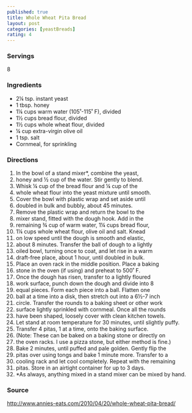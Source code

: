 ```yaml
---
published: true
title: Whole Wheat Pita Bread
layout: post
categories: [yeastBreads]
rating: 4
---
```

### Servings
8

### Ingredients
- 2¼ tsp. instant yeast
- 1 tbsp. honey
- 1¼ cups warm water (105˚-115˚ F), divided
- 1½ cups bread flour, divided
- 1½ cups whole wheat flour, divided
- ¼ cup extra-virgin olive oil
- 1 tsp. salt
- Cornmeal, for sprinkling

### Directions
1. In the bowl of a stand mixer*, combine the yeast,
2. honey and ½ cup of the water.  Stir gently to blend.
3. Whisk ¼ cup of the bread flour and ¼ cup of the
4. whole wheat flour into the yeast mixture until smooth.
5. Cover the bowl with plastic wrap and set aside until
6. doubled in bulk and bubbly, about 45 minutes.
7. Remove the plastic wrap and return the bowl to the
8. mixer stand, fitted with the dough hook.  Add in the
9. remaining ¾ cup of warm water, 1¼ cups bread flour,
10. 1¼ cups whole wheat flour, olive oil and salt.  Knead
11. on low speed until the dough is smooth and elastic,
12. about 8 minutes.  Transfer the ball of dough to a lightly
13. oiled bowl, turning once to coat, and let rise in a warm
14. draft-free place, about 1 hour, until doubled in bulk.
15. Place an oven rack in the middle position.  Place a baking
16. stone in the oven (if using) and preheat to 500˚ F.
17. Once the dough has risen, transfer to a lightly floured
18. work surface, punch down the dough and divide into 8
19. equal pieces.  Form each piece into a ball.  Flatten one
20. ball at a time into a disk, then stretch out into a 6½-7 inch
21. circle.  Transfer the rounds to a baking sheet or other work
22. surface lightly sprinkled with cornmeal.  Once all the rounds
23. have been shaped, loosely cover with clean kitchen towels.
24. Let stand at room temperature for 30 minutes, until slightly puffy.
25. Transfer 4 pitas, 1 at a time, onto the baking surface.
26. (Note: These can be baked on a baking stone or directly on
27. the oven racks.  I use a pizza stone, but either method is fine.)
28. Bake 2 minutes, until puffed and pale golden.  Gently flip the
29. pitas over using tongs and bake 1 minute more.  Transfer to a
30. cooling rack and let cool completely.  Repeat with the remaining
31. pitas.  Store in an airtight container for up to 3 days.
32. *As always, anything mixed in a stand mixer can be mixed by hand.

### Source
<a href="http://www.annies-eats.com/2010/04/20/whole-wheat-pita-bread/" target="new">http://www.annies-eats.com/2010/04/20/whole-wheat-pita-bread/</a>
